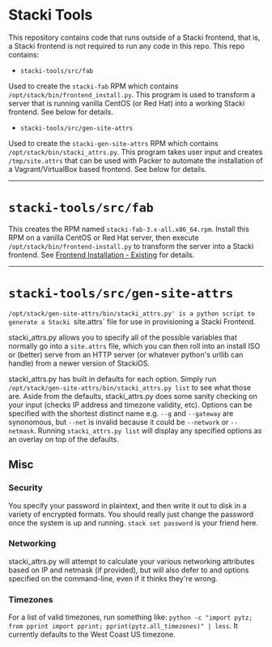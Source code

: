 # Stacki Tools

This repository contains code that runs outside of a Stacki frontend, that is,
a Stacki frontend is not required to run any code in this repo.
This repo contains:

- `stacki-tools/src/fab`

Used to create the `stacki-fab` RPM which contains
`/opt/stack/bin/frontend_install.py`.
This program is used to transform a server that is running vanilla CentOS
(or Red Hat) into a working Stacki frontend.
See below for details.

- `stacki-tools/src/gen-site-attrs`

Used to create the `stacki-gen-site-attrs` RPM which contains
`/opt/stack/bin/stacki_attrs.py`.
This program takes user input and creates `/tmp/site.attrs` that can be used with
Packer to automate the installation of a Vagrant/VirtualBox based frontend.
See below for details.

---

# `stacki-tools/src/fab`

This creates the RPM named `stacki-fab-3.x-all.x86_64.rpm`.
Install this RPM on a vanilla CentOS or Red Hat server, then execute
`/opt/stack/bin/frontend-install.py` to transform the server into a Stacki
frontend.
See [Frontend Installation - Existing](https://github.com/StackIQ/stacki/wiki/Frontend-Installation#existing) for details.

---

# `stacki-tools/src/gen-site-attrs`

`/opt/stack/gen-site-attrs/bin/stacki_attrs.py' is a python script to generate a
Stacki `site.attrs` file for use in provisioning a Stacki Frontend.

stacki_attrs.py allows you to specify all of the possible variables that normally go into a `site.attrs` file, which you can then roll into an install ISO or (better) serve from an HTTP server (or whatever python's urllib can handle) from a newer version of StackiOS.

stacki_attrs.py has built in defaults for each option.  Simply run `/opt/stack/gen-site-attrs/bin/stacki_attrs.py list` to see what those are.  Aside from the defaults, stacki_attrs.py does some sanity checking on your input (checks IP address and timezone validity, etc).  Options can be specified with the shortest distinct name e.g. `--g` and `--gateway` are synonomous, but `--net` is invalid because it could be `--network` or `--netmask`.  Running `stacki_attrs.py list` will display any specified options as an overlay on top of the defaults.

## Misc

### Security

You specify your password in plaintext, and then write it out to disk in a variety of encrypted formats.  You should really just change the password once the system is up and running.  `stack set password` is your friend here.

### Networking

stacki_attrs.py will attempt to calculate your various networking attributes based on IP and netmask (if provided), but will also defer to and options specified on the command-line, even if it thinks they're wrong.

### Timezones

For a list of valid timezones, run something like: `python -c "import pytz; from pprint import pprint; pprint(pytz.all_timezones)" | less`.  It currently defaults to the West Coast US timezone.
